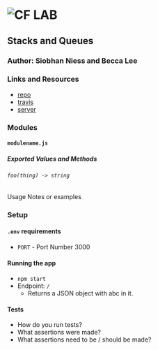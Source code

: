 ![CF](http://i.imgur.com/7v5ASc8.png) LAB
=================================================

## Stacks and Queues 

### Author: Siobhan Niess and Becca Lee

### Links and Resources
* [repo](http://xyz.com)
* [travis](http://xyz.com)
* [server](http://xyz.com)

### Modules
#### `modulename.js`
##### Exported Values and Methods

###### `foo(thing) -> string`
Usage Notes or examples

### Setup
#### `.env` requirements
* `PORT` - Port Number 3000

#### Running the app
* `npm start`
* Endpoint: `/`
  * Returns a JSON object with abc in it.

#### Tests
* How do you run tests?
* What assertions were made?
* What assertions need to be / should be made?